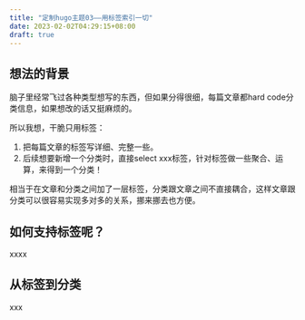 ```yaml
---
title: "定制hugo主题03——用标签索引一切"
date: 2023-02-02T04:29:15+08:00
draft: true
---
```


## 想法的背景
脑子里经常飞过各种类型想写的东西，但如果分得很细，每篇文章都hard code分类信息，如果想改的话又挺麻烦的。

所以我想，干脆只用标签：
1. 把每篇文章的标签写详细、完整一些。
2. 后续想要新增一个分类时，直接select xxx标签，针对标签做一些聚合、运算，来得到一个分类！

相当于在文章和分类之间加了一层标签，分类跟文章之间不直接耦合，这样文章跟分类可以很容易实现多对多的关系，挪来挪去也方便。


## 如何支持标签呢？
xxxx

## 从标签到分类
xxx
